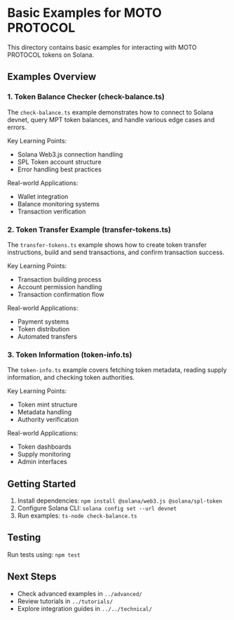 # Basic Examples for MOTO PROTOCOL

This directory contains basic examples for interacting with MOTO PROTOCOL tokens on Solana.

## Examples Overview

### 1. Token Balance Checker (check-balance.ts)
The `check-balance.ts` example demonstrates how to connect to Solana devnet, query MPT token balances, and handle various edge cases and errors.

Key Learning Points:
- Solana Web3.js connection handling
- SPL Token account structure
- Error handling best practices

Real-world Applications:
- Wallet integration
- Balance monitoring systems
- Transaction verification

### 2. Token Transfer Example (transfer-tokens.ts)
The `transfer-tokens.ts` example shows how to create token transfer instructions, build and send transactions, and confirm transaction success.

Key Learning Points:
- Transaction building process
- Account permission handling
- Transaction confirmation flow

Real-world Applications:
- Payment systems
- Token distribution
- Automated transfers

### 3. Token Information (token-info.ts)
The `token-info.ts` example covers fetching token metadata, reading supply information, and checking token authorities.

Key Learning Points:
- Token mint structure
- Metadata handling
- Authority verification

Real-world Applications:
- Token dashboards
- Supply monitoring
- Admin interfaces

## Getting Started
1. Install dependencies: `npm install @solana/web3.js @solana/spl-token`
2. Configure Solana CLI: `solana config set --url devnet`
3. Run examples: `ts-node check-balance.ts`

## Testing
Run tests using: `npm test`

## Next Steps
- Check advanced examples in `../advanced/`
- Review tutorials in `../tutorials/`
- Explore integration guides in `../../technical/`
